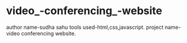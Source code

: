 # video_-conferencing_-website
 author name-sudha sahu
tools used-html,css,javascript.
project name-video conferencing website.
